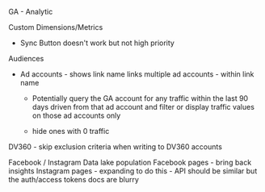 GA - Analytic

Custom Dimensions/Metrics
- Sync Button doesn't work but not high priority

Audiences
- Ad accounts - shows link name links multiple ad accounts - within link name
  - Potentially query the GA account for any traffic within the last 90 days driven from that ad account and filter or display traffic values on those ad accounts only

  - hide ones with 0 traffic

DV360 - skip exclusion criteria when writing to DV360 accounts



Facebook / Instagram
Data lake population
Facebook pages - bring back insights
Instagram pages - expanding to do this - API should be similar but the auth/access tokens docs are blurry

